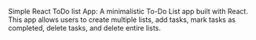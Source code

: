Simple React ToDo list App:
A minimalistic To-Do List app built with React. This app allows users to create multiple lists, add tasks, mark tasks as completed, delete tasks, and delete entire lists.

